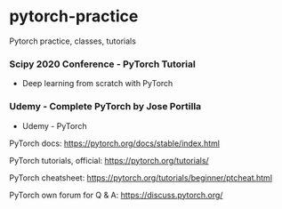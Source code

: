 # pytorch-practice
Pytorch practice, classes, tutorials

### Scipy 2020 Conference - PyTorch Tutorial  
 * Deep learning from scratch with PyTorch  


### Udemy - Complete PyTorch by Jose Portilla  
 * Udemy - PyTorch  


PyTorch docs:  https://pytorch.org/docs/stable/index.html  

PyTorch tutorials, official:  https://pytorch.org/tutorials/  

PyTorch cheatsheet:  https://pytorch.org/tutorials/beginner/ptcheat.html  

PyTorch own forum for Q & A:  https://discuss.pytorch.org/  
